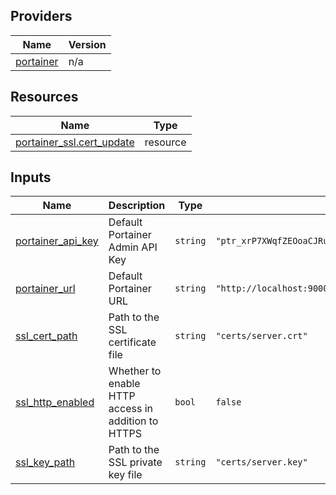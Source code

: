 <!-- BEGIN_TF_DOCS -->


## Providers

| Name | Version |
|------|---------|
| <a name="provider_portainer"></a> [portainer](#provider\_portainer) | n/a |

## Resources

| Name | Type |
|------|------|
| [portainer_ssl.cert_update](https://registry.terraform.io/providers/grulicht/portainer/latest/docs/resources/ssl) | resource |

## Inputs

| Name | Description | Type | Default | Required |
|------|-------------|------|---------|:--------:|
| <a name="input_portainer_api_key"></a> [portainer\_api\_key](#input\_portainer\_api\_key) | Default Portainer Admin API Key | `string` | `"ptr_xrP7XWqfZEOoaCJRu5c8qKaWuDtVc2Zb07Q5g22YpS8="` | no |
| <a name="input_portainer_url"></a> [portainer\_url](#input\_portainer\_url) | Default Portainer URL | `string` | `"http://localhost:9000"` | no |
| <a name="input_ssl_cert_path"></a> [ssl\_cert\_path](#input\_ssl\_cert\_path) | Path to the SSL certificate file | `string` | `"certs/server.crt"` | no |
| <a name="input_ssl_http_enabled"></a> [ssl\_http\_enabled](#input\_ssl\_http\_enabled) | Whether to enable HTTP access in addition to HTTPS | `bool` | `false` | no |
| <a name="input_ssl_key_path"></a> [ssl\_key\_path](#input\_ssl\_key\_path) | Path to the SSL private key file | `string` | `"certs/server.key"` | no |
<!-- END_TF_DOCS -->